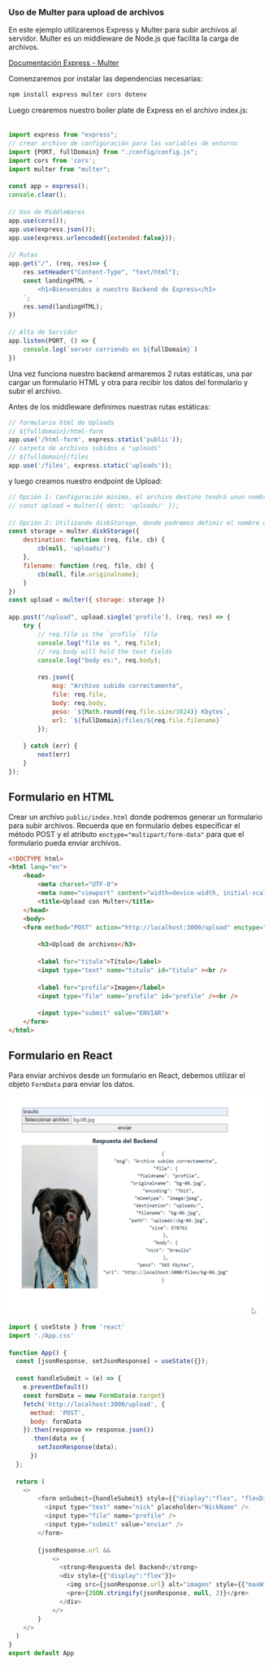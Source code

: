 ### Uso de Multer para upload de archivos

En este ejemplo utilizaremos Express y Multer para subir archivos al servidor. Multer es un middleware de Node.js que facilita la carga de archivos. 

[Documentación Express - Multer](https://expressjs.com/en/resources/middleware/multer.html)

Comenzaremos por instalar las dependencias necesarias:

```bash
npm install express multer cors dotenv
```

Luego crearemos nuestro boiler plate de Express en el archivo index.js:
```js

import express from "express";
// crear archivo de configuración para las variables de entorno
import {PORT, fullDomain} from "./config/config.js";
import cors from 'cors';
import multer from "multer";

const app = express();
console.clear();

// Uso de MiddleWares
app.use(cors());
app.use(express.json());
app.use(express.urlencoded({extended:false}));

// Rutas
app.get("/", (req, res)=> {
    res.setHeader("Content-Type", "text/html");
    const landingHTML = `
        <h1>Bienvenidos a nuestro Backend de Express</h1>
    `;
    res.send(landingHTML);
})

// Alta de Servidor
app.listen(PORT, () => {
    console.log(`server corriendo en ${fullDomain}`)
})
```

Una vez funciona nuestro backend armaremos 2 rutas estáticas, una par cargar un formulario HTML y otra para recibir los datos del formulario y subir el archivo.

Antes de los middleware definimos nuestras rutas estáticas:

```js
// formulario html de Uploads
// ${fulldomain}/html-form
app.use('/html-form', express.static('public')); 
// carpeta de archivos subidos a "uploads"
// ${fulldomain}/files
app.use('/files', express.static('uploads'));
```

y luego creamos nuestro endpoint de Upload:

```js
// Opción 1: Configuración mínima, el archivo destino tendrá unun nombre aleatorio sin extensión
// const upload = multer({ dest: 'uploads/' });

// Opción 2: Utilizando diskStorage, donde podremos definir el nombre del archivo destino
const storage = multer.diskStorage({
    destination: function (req, file, cb) {
        cb(null, 'uploads/')
    },
    filename: function (req, file, cb) {
        cb(null, file.originalname);
    }
})
const upload = multer({ storage: storage })

app.post("/upload", upload.single('profile'), (req, res) => {
    try {
        // req.file is the `profile` file
        console.log("file es ", req.file);
        // req.body will hold the text fields
        console.log("body es:", req.body); 

        res.json({
            msg: "Archivo subido correctamente", 
            file: req.file, 
            body: req.body,
            peso: `${Math.round(req.file.size/1024)} Kbytes`,
            url: `${fullDomain}/files/${req.file.filename}`
        });

    } catch (err) {
        next(err)
    }
});
```

## Formulario en HTML

Crear un archivo `public/index.html` donde podremos generar un formulario para subir archivos. Recuerda que en formulario debes especificar el método POST y el atributo `enctype="multipart/form-data"` para que el formulario pueda enviar archivos.

```html
<!DOCTYPE html>
<html lang="en">
    <head>
        <meta charset="UTF-8">
        <meta name="viewport" content="width=device-width, initial-scale=1.0">
        <title>Upload con Multer</title>
    </head>
    <body>
    <form method="POST" action="http://localhost:3000/upload" enctype="multipart/form-data">

        <h3>Upload de archivos</h3>

        <label for="titulo">Título</label>
        <input type="text" name="titulo" id="titulo" ><br />

        <label for="profile">Imagen</label>
        <input type="file" name="profile" id="profile" /><br />
        
        <input type="submit" value="ENVIAR">
    </form>
</html>
```

## Formulario en React

Para enviar archivos desde un formulario en React, debemos utilizar el objeto `FormData` para enviar los datos.

![mulet-upload-react](./uploads/imgs/multer-upload-react.png)

```js
import { useState } from 'react'
import './App.css'

function App() {
  const [jsonResponse, setJsonResponse] = useState({});

  const handleSubmit = (e) => {
    e.preventDefault()
    const formData = new FormData(e.target)
    fetch('http://localhost:3000/upload', {
      method: 'POST',
      body: formData
    }).then(response => response.json())
      .then(data => {
        setJsonResponse(data);
      })
  };

  return (
    <>
        <form onSubmit={handleSubmit} style={{"display":"flex", "flexDirection": "column", "marginBottom":"10px"}}>
          <input type="text" name="nick" placeholder="NickName" />
          <input type="file" name="profile" />
          <input type="submit" value="enviar" />
        </form>

        {jsonResponse.url && 
            <>
              <strong>Respuesta del Backend</strong>
              <div style={{"display":"flex"}}>
                <img src={jsonResponse.url} alt="imagen" style={{"maxWidth":"200px"}}/>
                <pre>{JSON.stringify(jsonResponse, null, 2)}</pre>
              </div>
            </>
        }
    </>
  )
}
export default App
```